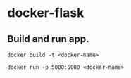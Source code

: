 # docker-flask

## Build and run app.
```
docker build -t <docker-name>
  
docker run -p 5000:5000 <docker-name>
```
